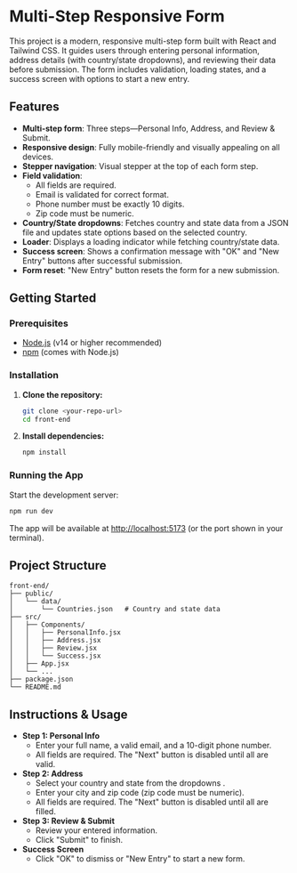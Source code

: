 # Multi-Step Responsive Form

This project is a modern, responsive multi-step form built with React and Tailwind CSS. It guides users through entering personal information, address details (with country/state dropdowns), and reviewing their data before submission. The form includes validation, loading states, and a success screen with options to start a new entry.

## Features

- **Multi-step form**: Three steps—Personal Info, Address, and Review & Submit.
- **Responsive design**: Fully mobile-friendly and visually appealing on all devices.
- **Stepper navigation**: Visual stepper at the top of each form step.
- **Field validation**:
  - All fields are required.
  - Email is validated for correct format.
  - Phone number must be exactly 10 digits.
  - Zip code must be numeric.
- **Country/State dropdowns**: Fetches country and state data from a JSON file and updates state options based on the selected country.
- **Loader**: Displays a loading indicator while fetching country/state data.
- **Success screen**: Shows a confirmation message with "OK" and "New Entry" buttons after successful submission.
- **Form reset**: "New Entry" button resets the form for a new submission.

## Getting Started

### Prerequisites
- [Node.js](https://nodejs.org/) (v14 or higher recommended)
- [npm](https://www.npmjs.com/) (comes with Node.js)

### Installation
1. **Clone the repository:**
   ```bash
   git clone <your-repo-url>
   cd front-end
   ```
2. **Install dependencies:**
   ```bash
   npm install
   ```

### Running the App
Start the development server:
```bash
npm run dev
```

The app will be available at [http://localhost:5173](http://localhost:5173) (or the port shown in your terminal).

## Project Structure
```
front-end/
├── public/
│   └── data/
│       └── Countries.json   # Country and state data
├── src/
│   ├── Components/
│   │   ├── PersonalInfo.jsx
│   │   ├── Address.jsx
│   │   ├── Review.jsx
│   │   └── Success.jsx
│   ├── App.jsx
│   └── ...
├── package.json
└── README.md
```

## Instructions & Usage
- **Step 1: Personal Info**
  - Enter your full name, a valid email, and a 10-digit phone number.
  - All fields are required. The "Next" button is disabled until all are valid.
- **Step 2: Address**
  - Select your country and state from the dropdowns .
  - Enter your city and zip code (zip code must be numeric).
  - All fields are required. The "Next" button is disabled until all are filled.
- **Step 3: Review & Submit**
  - Review your entered information.
  - Click "Submit" to finish.
- **Success Screen**
  - Click "OK" to dismiss or "New Entry" to start a new form.




